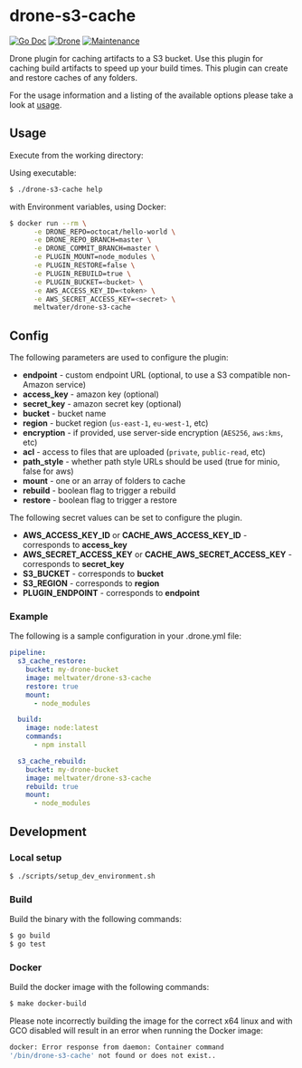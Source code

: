 # drone-s3-cache

[![Go Doc](https://godoc.org/github.com/meltwater/drone-s3-cache?status.svg)](http://godoc.org/github.com/meltwater/drone-s3-cache)
[![Drone](https://drone.meltwater.io/api/badges/meltwater/drone-s3-cache/status.svg)](https://drone.meltwater.io/meltwater/drone-s3-cache)
[![Maintenance](https://img.shields.io/maintenance/yes/2019.svg)](https://github.com/meltwater/drone-s3-cache/commits/master)

Drone plugin for caching artifacts to a S3 bucket.
Use this plugin for caching build artifacts to speed up your build times.
This plugin can create and restore caches of any folders.

For the usage information and a listing of the available options please take a look at
[usage](#usage).

## Usage

Execute from the working directory:

Using executable:

```bash
$ ./drone-s3-cache help
```

with Environment variables, using Docker:

```bash
$ docker run --rm \
      -e DRONE_REPO=octocat/hello-world \
      -e DRONE_REPO_BRANCH=master \
      -e DRONE_COMMIT_BRANCH=master \
      -e PLUGIN_MOUNT=node_modules \
      -e PLUGIN_RESTORE=false \
      -e PLUGIN_REBUILD=true \
      -e PLUGIN_BUCKET=<bucket> \
      -e AWS_ACCESS_KEY_ID=<token> \
      -e AWS_SECRET_ACCESS_KEY=<secret> \
      meltwater/drone-s3-cache
```

## Config

The following parameters are used to configure the plugin:

- **endpoint** - custom endpoint URL (optional, to use a S3 compatible non-Amazon service)
- **access_key** - amazon key (optional)
- **secret_key** - amazon secret key (optional)
- **bucket** - bucket name
- **region** - bucket region (`us-east-1`, `eu-west-1`, etc)
- **encryption** - if provided, use server-side encryption (`AES256`, `aws:kms`, etc)
- **acl** - access to files that are uploaded (`private`, `public-read`, etc)
- **path_style** - whether path style URLs should be used (true for minio, false for aws)
- **mount** - one or an array of folders to cache
- **rebuild** - boolean flag to trigger a rebuild
- **restore** - boolean flag to trigger a restore

The following secret values can be set to configure the plugin.

- **AWS_ACCESS_KEY_ID** or **CACHE_AWS_ACCESS_KEY_ID** - corresponds to **access_key**
- **AWS_SECRET_ACCESS_KEY** or **CACHE_AWS_SECRET_ACCESS_KEY** - corresponds to **secret_key**
- **S3_BUCKET** - corresponds to **bucket**
- **S3_REGION** - corresponds to **region**
- **PLUGIN_ENDPOINT** - corresponds to **endpoint**

### Example

The following is a sample configuration in your .drone.yml file:

```yaml
pipeline:
  s3_cache_restore:
    bucket: my-drone-bucket
    image: meltwater/drone-s3-cache
    restore: true
    mount:
      - node_modules

  build:
    image: node:latest
    commands:
      - npm install

  s3_cache_rebuild:
    bucket: my-drone-bucket
    image: meltwater/drone-s3-cache
    rebuild: true
    mount:
      - node_modules
```

## Development

### Local setup

```bash
$ ./scripts/setup_dev_environment.sh
```

### Build

Build the binary with the following commands:

```bash
$ go build
$ go test
```

### Docker

Build the docker image with the following commands:

```bash
$ make docker-build
```

Please note incorrectly building the image for the correct x64 linux and with
GCO disabled will result in an error when running the Docker image:

```bash
docker: Error response from daemon: Container command
'/bin/drone-s3-cache' not found or does not exist..
```
